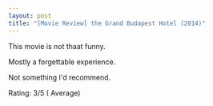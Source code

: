 ```yaml
---
layout: post
title: "[Movie Review] the Grand Budapest Hotel (2014)"
---
```


This movie is not thaat funny.

Mostly a forgettable experience.

Not something I'd recommend.

Rating: 3/5 ( Average)

